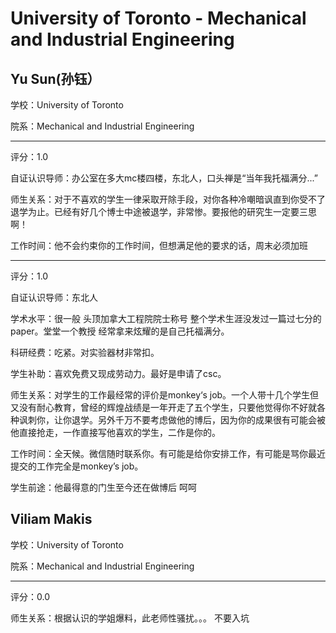 # University of Toronto - Mechanical and Industrial Engineering

## Yu Sun(孙钰）

学校：University of Toronto

院系：Mechanical and Industrial Engineering

* * *

评分：1.0

自证认识导师：办公室在多大mc楼四楼，东北人，口头禅是“当年我托福满分...”

师生关系：对于不喜欢的学生一律采取开除手段，对你各种冷嘲暗讽直到你受不了退学为止。已经有好几个博士中途被退学，非常惨。要报他的研究生一定要三思啊！

工作时间：他不会约束你的工作时间，但想满足他的要求的话，周末必须加班

* * *

评分：1.0

自证认识导师：东北人

学术水平：很一般 头顶加拿大工程院院士称号 整个学术生涯没发过一篇过七分的paper。堂堂一个教授 经常拿来炫耀的是自己托福满分。

科研经费：吃紧。对实验器材非常扣。

学生补助：喜欢免费又现成劳动力。最好是申请了csc。

师生关系：对学生的工作最经常的评价是monkey‘s job。一个人带十几个学生但又没有耐心教育，曾经的辉煌战绩是一年开走了五个学生，只要他觉得你不好就各种讽刺你，让你退学。另外千万不要考虑做他的博后，因为你的成果很有可能会被他直接抢走，一作直接写他喜欢的学生，二作是你的。

工作时间：全天候。微信随时联系你。有可能是给你安排工作，有可能是骂你最近提交的工作完全是monkey’s job。

学生前途：他最得意的门生至今还在做博后 呵呵

## Viliam Makis

学校：University of Toronto

院系：Mechanical and Industrial Engineering

* * *

评分：0.0

师生关系：根据认识的学姐爆料，此老师性骚扰。。。 不要入坑